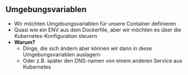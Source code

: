 ## Umgebungsvariablen

* Wir möchten Umgebungsvariablen für unsere Container definieren
* Quasi wie ein ENV aus dem Dockerfile, aber wir möchten es über die
Kubernetes-Konfiguration steuern
* **Warum?**
  * Dinge, die sich ändern aber können wir dann in diese 
  Umgebungsvariablen auslagern
  * Oder z.B. später den DNS-namen von einem anderen Service aus Kubernetes